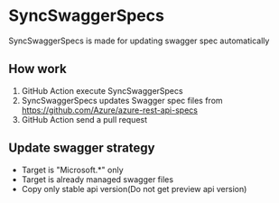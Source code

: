 # SyncSwaggerSpecs
SyncSwaggerSpecs is made for updating swagger spec automatically

## How work
1. GitHub Action execute SyncSwaggerSpecs
2. SyncSwaggerSpecs updates Swagger spec files from https://github.com/Azure/azure-rest-api-specs
3. GitHub Action send a pull request

## Update swagger strategy
- Target is "Microsoft.*" only
- Target is already managed swagger files
- Copy only stable api version(Do not get preview api version)
